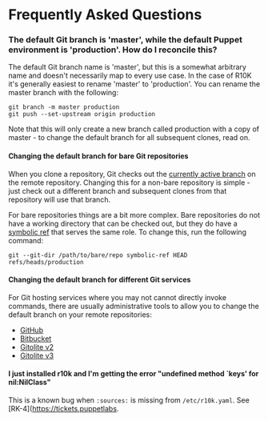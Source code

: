 Frequently Asked Questions
==========================

### The default Git branch is 'master', while the default Puppet environment is 'production'. How do I reconcile this?

The default Git branch name is 'master', but this is a somewhat arbitrary name
and doesn't necessarily map to every use case. In the case of R10K it's generally
easiest to rename 'master' to 'production'. You can rename the master branch
with the following:

```
git branch -m master production
git push --set-upstream origin production
```

Note that this will only create a new branch called production with a copy of
master - to change the default branch for all subsequent clones, read on.

#### Changing the default branch for bare Git repositories

When you clone a repository, Git checks out the [currently active branch][git-clone]
on the remote repository. Changing this for a non-bare repository is simple - just
check out a different branch and subsequent clones from that repository will
use that branch.

For bare repositories things are a bit more complex. Bare repositories do not
have a working directory that can be checked out, but they do have a [symbolic
ref][git-symbolic-ref] that serves the same role. To change this, run the
following command:

```
git --git-dir /path/to/bare/repo symbolic-ref HEAD refs/heads/production
```

#### Changing the default branch for different Git services

For Git hosting services where you may not cannot directly invoke commands,
there are usually administrative tools to allow you to change the default branch
on your remote repositories:

  * [GitHub][github-default-branch]
  * [Bitbucket][bitbucket-default-branch]
  * [Gitolite v2][gitolite-v2-default-branch]
  * [Gitolite v3][gitolite-v3-default-branch]

[git-clone]: https://www.kernel.org/pub/software/scm/git/docs/git-clone.html "git-clone(1)"
[git-symbolic-ref]: https://www.kernel.org/pub/software/scm/git/docs/git-symbolic-ref.html "git-symbolic-ref(1)"

[github-default-branch]: https://help.github.com/articles/setting-the-default-branch "Setting the default branch"
[bitbucket-default-branch]: https://answers.atlassian.com/questions/280944/how-to-change-main-branch-in-bitbucket "How to change MAIN branch in BitBucket?"
[gitolite-v2-default-branch]: http://stackoverflow.com/questions/7091599/git-default-remote-branch-with-gitolite "git default remote branch with gitolite"
[gitolite-v3-default-branch]: http://stackoverflow.com/questions/13949093/git-change-default-branch-gitolite "git change default branch (gitolite)"

#### I just installed r10k and I'm getting the error "undefined method `keys' for nil:NilClass"

This is a known bug when `:sources:` is missing from `/etc/r10k.yaml`. See [RK-4](https://tickets.puppetlabs.



